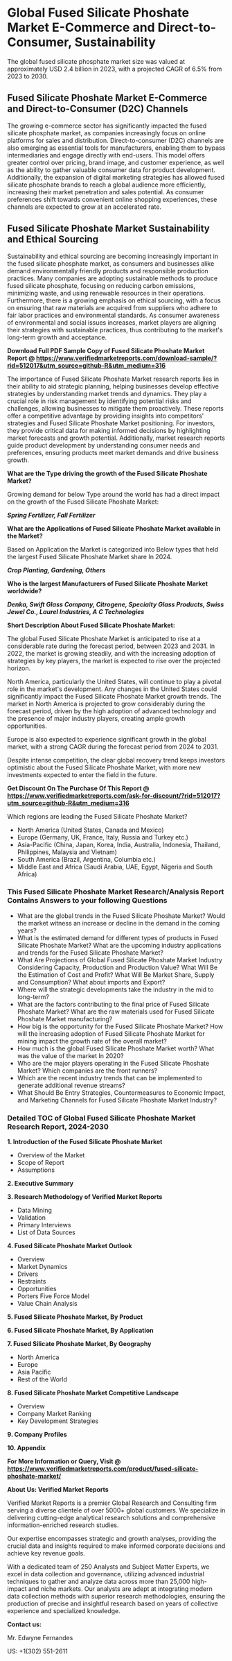 <h1>Global Fused Silicate Phoshate Market E-Commerce and Direct-to-Consumer, Sustainability</h1><p class=""><p>The global fused silicate phosphate market size was valued at approximately USD 2.4 billion in 2023, with a projected CAGR of 6.5% from 2023 to 2030.</p> <h2>Fused Silicate Phoshate Market E-Commerce and Direct-to-Consumer (D2C) Channels</h2> <p>The growing e-commerce sector has significantly impacted the fused silicate phosphate market, as companies increasingly focus on online platforms for sales and distribution. Direct-to-consumer (D2C) channels are also emerging as essential tools for manufacturers, enabling them to bypass intermediaries and engage directly with end-users. This model offers greater control over pricing, brand image, and customer experience, as well as the ability to gather valuable consumer data for product development. Additionally, the expansion of digital marketing strategies has allowed fused silicate phosphate brands to reach a global audience more efficiently, increasing their market penetration and sales potential. As consumer preferences shift towards convenient online shopping experiences, these channels are expected to grow at an accelerated rate. <h2>Fused Silicate Phoshate Market Sustainability and Ethical Sourcing</h2> <p>Sustainability and ethical sourcing are becoming increasingly important in the fused silicate phosphate market, as consumers and businesses alike demand environmentally friendly products and responsible production practices. Many companies are adopting sustainable methods to produce fused silicate phosphate, focusing on reducing carbon emissions, minimizing waste, and using renewable resources in their operations. Furthermore, there is a growing emphasis on ethical sourcing, with a focus on ensuring that raw materials are acquired from suppliers who adhere to fair labor practices and environmental standards. As consumer awareness of environmental and social issues increases, market players are aligning their strategies with sustainable practices, thus contributing to the market's long-term growth and acceptance.</p> </p><p class=""><strong>Download Full PDF Sample Copy of Fused Silicate Phoshate Market Report @ <a href="https://www.verifiedmarketreports.com/download-sample/?rid=512017&utm_source=github-R&utm_medium=316" target="_blank">https://www.verifiedmarketreports.com/download-sample/?rid=512017&utm_source=github-R&utm_medium=316</a></strong></p><p>The importance of&nbsp;Fused Silicate Phoshate Market research reports lies in their ability to aid strategic planning, helping businesses develop effective strategies by understanding market trends and dynamics. They play a crucial role in risk management by identifying potential risks and challenges, allowing businesses to mitigate them proactively. These reports offer a competitive advantage by providing insights into competitors' strategies and Fused Silicate Phoshate Market positioning. For investors, they provide critical data for making informed decisions by highlighting market forecasts and growth potential. Additionally, market research reports guide product development by understanding consumer needs and preferences, ensuring products meet market demands and drive business growth.</p><p><strong>What are the&nbsp;Type driving the growth of the Fused Silicate Phoshate Market?</strong></p><p id="" class="">Growing demand for below Type around the world has had a direct impact on the growth of the Fused Silicate Phoshate Market:</p><p class=""><em><strong>Spring Fertilizer, Fall Fertilizer</strong></em></p><p class=""><strong>What are the&nbsp;Applications&nbsp;of Fused Silicate Phoshate Market available in the Market?</strong></p><p id="" class="">Based on Application the Market is categorized into Below types that held the largest Fused Silicate Phoshate Market share In 2024.</p><p class=""><em><strong>Crop Planting, Gardening, Others</strong></em></p><p class=""><strong>Who is the largest Manufacturers of Fused Silicate Phoshate Market worldwide?</strong></p><p><em><strong>Denka, Swift Glass Company, Citrogene, Specialty Glass Products, Swiss Jewel Co., Laurel Industries, A C Technologies</strong></em></p><p id="" class=""><strong>Short Description About Fused Silicate Phoshate Market:</strong></p><p>The global Fused Silicate Phoshate Market is anticipated to rise at a considerable rate during the forecast period, between 2023 and 2031. In 2022, the market is growing steadily, and with the increasing adoption of strategies by key players, the market is expected to rise over the projected horizon.</p><p>North America, particularly the United States, will continue to play a pivotal role in the market's development. Any changes in the United States could significantly impact the Fused Silicate Phoshate Market growth trends. The market in North America is projected to grow considerably during the forecast period, driven by the high adoption of advanced technology and the presence of major industry players, creating ample growth opportunities.</p><p>Europe is also expected to experience significant growth in the global market, with a strong CAGR during the forecast period from 2024 to 2031.</p><p>Despite intense competition, the clear global recovery trend keeps investors optimistic about the Fused Silicate Phoshate Market, with more new investments expected to enter the field in the future.</p><p id="" class=""><strong>Get Discount On The Purchase Of This Report @ <a href="https://www.verifiedmarketreports.com/ask-for-discount/?rid=512017?utm_source=github-R&utm_medium=316" target="_blank">https://www.verifiedmarketreports.com/ask-for-discount/?rid=512017?utm_source=github-R&utm_medium=316</a></strong></p><p class="">Which regions are leading the Fused Silicate Phoshate Market?</p><ul><li>North America (United States, Canada and Mexico)</li><li>Europe (Germany, UK, France, Italy, Russia and Turkey etc.)</li><li>Asia-Pacific (China, Japan, Korea, India, Australia, Indonesia, Thailand, Philippines, Malaysia and Vietnam)</li><li>South America (Brazil, Argentina, Columbia etc.)</li><li>Middle East and Africa (Saudi Arabia, UAE, Egypt, Nigeria and South Africa)</li></ul><h3 id="" class="">This Fused Silicate Phoshate Market Research/Analysis Report Contains Answers to your following Questions</h3><ul><li>What are the global trends in the Fused Silicate Phoshate Market? Would the market witness an increase or decline in the demand in the coming years?</li><li>What is the estimated demand for different types of products in Fused Silicate Phoshate Market? What are the upcoming industry applications and trends for the Fused Silicate Phoshate Market?</li><li>What Are Projections of Global Fused Silicate Phoshate Market Industry Considering Capacity, Production and Production Value? What Will Be the Estimation of Cost and Profit? What Will Be Market Share, Supply and Consumption? What about imports and Export?</li><li>Where will the strategic developments take the industry in the mid to long-term?</li><li>What are the factors contributing to the final price of Fused Silicate Phoshate Market? What are the raw materials used for Fused Silicate Phoshate Market manufacturing?</li><li>How big is the opportunity for the Fused Silicate Phoshate Market? How will the increasing adoption of Fused Silicate Phoshate Market for mining impact the growth rate of the overall market?</li><li>How much is the global Fused Silicate Phoshate Market worth? What was the value of the market In 2020?</li><li>Who are the major players operating in the Fused Silicate Phoshate Market? Which companies are the front runners?</li><li>Which are the recent industry trends that can be implemented to generate additional revenue streams?</li><li>What Should Be Entry Strategies, Countermeasures to Economic Impact, and Marketing Channels for Fused Silicate Phoshate Market Industry?</li></ul><h3 id="" class="">Detailed TOC of Global Fused Silicate Phoshate Market Research Report, 2024-2030</h3><p id="" class=""><strong>1. Introduction of the Fused Silicate Phoshate Market</strong></p><ul><li>Overview of the Market</li><li>Scope of Report</li><li>Assumptions</li></ul><p id="" class=""><strong>2. Executive Summary</strong></p><p id="" class=""><strong>3. Research Methodology of Verified Market Reports</strong></p><ul><li>Data Mining</li><li>Validation</li><li>Primary Interviews</li><li>List of Data Sources</li></ul><p id="" class=""><strong>4. Fused Silicate Phoshate Market Outlook</strong></p><ul><li>Overview</li><li>Market Dynamics</li><li>Drivers</li><li>Restraints</li><li>Opportunities</li><li>Porters Five Force Model</li><li>Value Chain Analysis</li></ul><p id="" class=""><strong>5. Fused Silicate Phoshate Market, By Product</strong></p><p id="" class=""><strong>6. Fused Silicate Phoshate Market, By Application</strong></p><p id="" class=""><strong>7. Fused Silicate Phoshate Market, By Geography</strong></p><ul><li>North America</li><li>Europe</li><li>Asia Pacific</li><li>Rest of the World</li></ul><p id="" class=""><strong>8. Fused Silicate Phoshate Market Competitive Landscape</strong></p><ul><li>Overview</li><li>Company Market Ranking</li><li>Key Development Strategies</li></ul><p id="" class=""><strong>9. Company Profiles</strong></p><p id="" class=""><strong>10. Appendix</strong></p><p id="" class=""><strong>For More Information or Query, Visit @ <a href="https://www.verifiedmarketreports.com/product/fused-silicate-phoshate-market/" target="_blank">https://www.verifiedmarketreports.com/product/fused-silicate-phoshate-market/</a></strong></p><p id="" class=""><strong>About Us: Verified Market Reports</strong></p><p id="" class="">Verified Market Reports is a premier Global Research and Consulting firm serving a diverse clientele of over 5000+ global customers. We specialize in delivering cutting-edge analytical research solutions and comprehensive information-enriched research studies.</p><p id="" class="">Our expertise encompasses strategic and growth analyses, providing the crucial data and insights required to make informed corporate decisions and achieve key revenue goals.</p><p id="" class="">With a dedicated team of 250 Analysts and Subject Matter Experts, we excel in data collection and governance, utilizing advanced industrial techniques to gather and analyze data across more than 25,000 high-impact and niche markets. Our analysts are adept at integrating modern data collection methods with superior research methodologies, ensuring the production of precise and insightful research based on years of collective experience and specialized knowledge.</p><p id="" class=""><strong>Contact us:</strong></p><p id="" class="">Mr. Edwyne Fernandes</p><p id="" class="">US: +1(302) 551-2611</p>